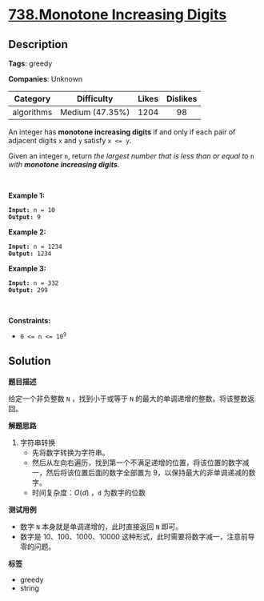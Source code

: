 # [738.Monotone Increasing Digits](https://leetcode.com/problems/monotone-increasing-digits/description/)

## Description

**Tags**: greedy

**Companies**: Unknown

|  Category  |   Difficulty    | Likes | Dislikes |
| :--------: | :-------------: | :---: | :------: |
| algorithms | Medium (47.35%) | 1204  |    98    |

<p>An integer has <strong>monotone increasing digits</strong> if and only if each pair of adjacent digits <code>x</code> and <code>y</code> satisfy <code>x &lt;= y</code>.</p>
<p>Given an integer <code>n</code>, return <em>the largest number that is less than or equal to </em><code>n</code><em> with <strong>monotone increasing digits</strong></em>.</p>
<p>&nbsp;</p>
<p><strong class="example">Example 1:</strong></p>
<pre><code><strong>Input:</strong> n = 10
<strong>Output:</strong> 9</code></pre>
<p><strong class="example">Example 2:</strong></p>
<pre><code><strong>Input:</strong> n = 1234
<strong>Output:</strong> 1234</code></pre>
<p><strong class="example">Example 3:</strong></p>
<pre><code><strong>Input:</strong> n = 332
<strong>Output:</strong> 299</code></pre>
<p>&nbsp;</p>
<p><strong>Constraints:</strong></p>
<ul>
  <li><code>0 &lt;= n &lt;= 10<sup>9</sup></code></li>
</ul>

## Solution

**题目描述**

给定一个非负整数 `N` ，找到小于或等于 `N` 的最大的单调递增的整数。将该整数返回。

**解题思路**

1. 字符串转换
   - 先将数字转换为字符串。
   - 然后从左向右遍历，找到第一个不满足递增的位置，将该位置的数字减一，然后将该位置后面的数字全部置为 9，以保持最大的非单调递减的数字。
   - 时间复杂度：$O(d)$ ，`d` 为数字的位数

**测试用例**

- 数字 `N` 本身就是单调递增的，此时直接返回 `N` 即可。
- 数字是 10、100、1000、10000 这种形式，此时需要将数字减一，注意前导零的问题。

**标签**

- greedy
- string
